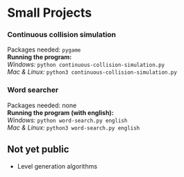 # Small Projects
### Continuous collision simulation
Packages needed: `pygame`\
**Running the program:**\
*Windows:* `python continuous-collision-simulation.py`\
*Mac & Linux:* `python3 continuous-collision-simulation.py`

### Word searcher
Packages needed: none\
**Running the program (with english):**\
*Windows:* `python word-search.py english`\
*Mac & Linux:* `python3 word-search.py english`

## Not yet public
- Level generation algorithms
